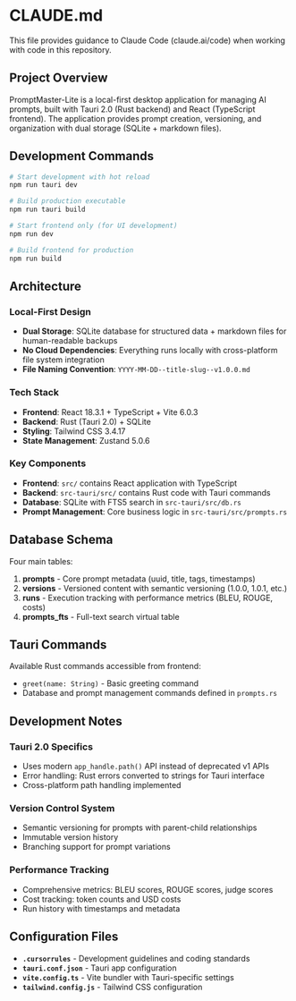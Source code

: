 # CLAUDE.md

This file provides guidance to Claude Code (claude.ai/code) when working with code in this repository.

## Project Overview

PromptMaster-Lite is a local-first desktop application for managing AI prompts, built with Tauri 2.0 (Rust backend) and React (TypeScript frontend). The application provides prompt creation, versioning, and organization with dual storage (SQLite + markdown files).

## Development Commands

```bash
# Start development with hot reload
npm run tauri dev

# Build production executable
npm run tauri build

# Start frontend only (for UI development)
npm run dev

# Build frontend for production
npm run build
```

## Architecture

### Local-First Design
- **Dual Storage**: SQLite database for structured data + markdown files for human-readable backups
- **No Cloud Dependencies**: Everything runs locally with cross-platform file system integration
- **File Naming Convention**: `YYYY-MM-DD--title-slug--v1.0.0.md`

### Tech Stack
- **Frontend**: React 18.3.1 + TypeScript + Vite 6.0.3
- **Backend**: Rust (Tauri 2.0) + SQLite
- **Styling**: Tailwind CSS 3.4.17
- **State Management**: Zustand 5.0.6

### Key Components
- **Frontend**: `src/` contains React application with TypeScript
- **Backend**: `src-tauri/src/` contains Rust code with Tauri commands
- **Database**: SQLite with FTS5 search in `src-tauri/src/db.rs`
- **Prompt Management**: Core business logic in `src-tauri/src/prompts.rs`

## Database Schema

Four main tables:
1. **prompts** - Core prompt metadata (uuid, title, tags, timestamps)
2. **versions** - Versioned content with semantic versioning (1.0.0, 1.0.1, etc.)
3. **runs** - Execution tracking with performance metrics (BLEU, ROUGE, costs)
4. **prompts_fts** - Full-text search virtual table

## Tauri Commands

Available Rust commands accessible from frontend:
- `greet(name: String)` - Basic greeting command
- Database and prompt management commands defined in `prompts.rs`

## Development Notes

### Tauri 2.0 Specifics
- Uses modern `app_handle.path()` API instead of deprecated v1 APIs
- Error handling: Rust errors converted to strings for Tauri interface
- Cross-platform path handling implemented

### Version Control System
- Semantic versioning for prompts with parent-child relationships
- Immutable version history
- Branching support for prompt variations

### Performance Tracking
- Comprehensive metrics: BLEU scores, ROUGE scores, judge scores
- Cost tracking: token counts and USD costs
- Run history with timestamps and metadata

## Configuration Files

- **`.cursorrules`** - Development guidelines and coding standards
- **`tauri.conf.json`** - Tauri app configuration
- **`vite.config.ts`** - Vite bundler with Tauri-specific settings
- **`tailwind.config.js`** - Tailwind CSS configuration